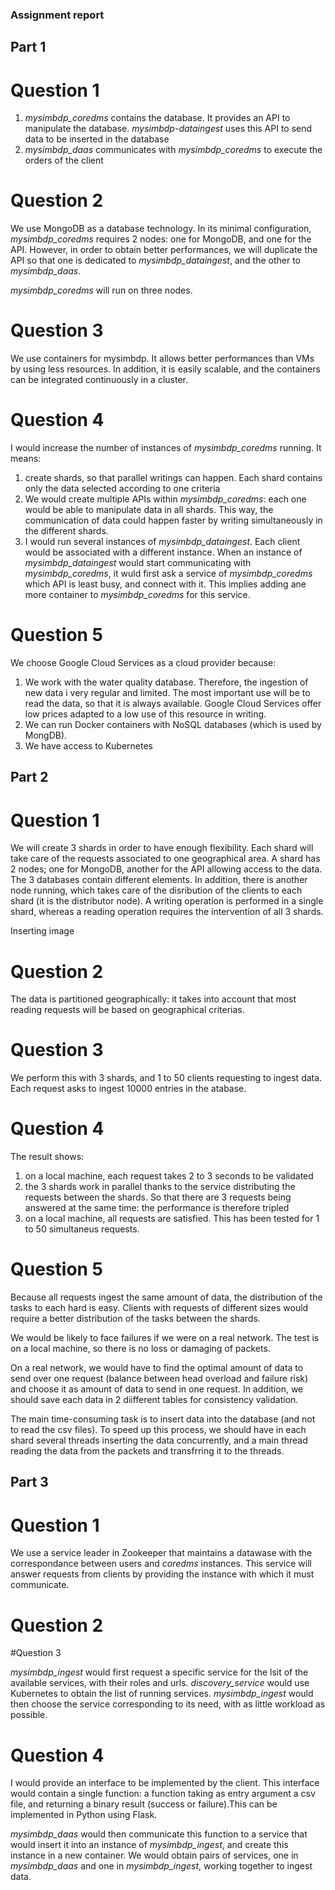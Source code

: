 ### Assignment report


## Part 1

# Question 1

1. *mysimbdp_coredms* contains the database. It provides an API to manipulate the database. *mysimbdp-dataingest* uses this API to send data to be inserted in the database
2. *mysimbdp_daas* communicates with *mysimbdp_coredms* to execute the orders of the client

# Question 2

We use MongoDB as a database technology. In its minimal configuration, *mysimbdp_coredms* requires 2 nodes: one for MongoDB, and one for the API. However, in order to obtain better performances, we will duplicate the API so that one is dedicated to *mysimbdp_dataingest*, and the other to *mysimbdp_daas*.

*mysimbdp_coredms* will run on three nodes.

# Question 3

We use containers for mysimbdp. It allows better performances than VMs by using less resources. In addition, it is easily scalable, and the containers can be integrated continuously in a cluster.

# Question 4

I would increase the number of instances of *mysimbdp_coredms* running. It means:
1. create shards, so that parallel writings can happen. Each shard contains only the data selected according to one criteria
2. We would create multiple APIs within *mysimbdp_coredms*: each one would be able to manipulate data in all shards. This way, the communication of data could happen faster by writing simultaneously in the different shards.
3. I would run several instances of *mysimbdp_dataingest*. Each client would be associated with a different instance. When an instance of *mysimbdp_dataingest* would start communicating with *mysimbdp_coredms*, it wuld first ask a service of *mysimbdp_coredms* which API is least busy, and connect with it. This implies adding ane more container to *mysimbdp_coredms* for this service.

# Question 5

We choose Google Cloud Services as a cloud provider because:
1. We work with the water quality database. Therefore, the ingestion of new data i very regular and limited. The most important use will be to read the data, so that it is always available. Google Cloud Services offer low prices adapted to a low use of this resource in writing.
2. We can run Docker containers with NoSQL databases (which is used by MongDB).
3. We have access to Kubernetes


## Part 2

# Question 1

We will create 3 shards in order to have enough flexibility. Each shard will take care of the requests associated to one geographical area. A shard has 2 nodes; one for MongoDB, another for the API allowing access to the data. The 3 databases contain different elements. In addition, there is another node running, which takes care of the disribution of the clients to each shard (it is the distributor node). A writing operation is performed in a single shard, whereas a reading operation requires the intervention of all 3 shards.

Inserting image

# Question 2

The data is partitioned geographically: it takes into account that most reading requests will be based on geographical criterias.

# Question 3

We perform this with 3 shards, and 1 to 50 clients requesting to ingest data. Each request asks to ingest 10000 entries in the atabase.

# Question 4

The result shows:
1. on a local machine, each request takes 2 to 3 seconds to be validated
2. the 3 shards work in parallel thanks to the service distributing the requests between the shards. So that there are 3 requests being answered at the same time: the performance is therefore tripled
3. on a local machine, all requests are satisfied. This has been tested for 1 to 50 simultaneus requests.

# Question 5

Because all requests ingest the same amount of data, the distribution of the tasks to each hard is easy. Clients with requests of different sizes would require a better distribution of the tasks between the shards.

We would be likely to face failures if we were on a real network. The test is on a local machine, so there is no loss or damaging of packets.

On a real network, we would have to find the optimal amount of data to send over one request (balance between head overload and failure risk) and choose it as amount of data to send in one request. In addition, we should save each data in 2 diifferent tables for consistency validation.

The main time-consuming task is to insert data into the database (and not to read the csv files). To speed up this process, we should have in each shard several threads inserting the data concurrently, and a main thread reading the data from the packets and transfrring it to the threads.

## Part 3

# Question 1

We use a service leader in Zookeeper that maintains a datawase with the correspondance between users and *coredms* instances. This service will answer requests from clients by providing the instance with which it must communicate.

# Question 2


#Question 3

*mysimbdp_ingest* would first request a specific service for the lsit of the available services, with their roles and urls. *discovery_service* would use Kubernetes to obtain the list of running services. *mysimbdp_ingest* would then choose the service corresponding to its need, with as little workload as possible.

# Question 4

I would provide an interface to be implemented by the client. This interface would contain a single function: a function taking as entry argument a csv file, and returning a binary result (success or failure).This can be implemented in Python using Flask.

*mysimbdp_daas* would then communicate this function to a service that would insert it into an instance of *mysimbdp_ingest*, and create this instance in a new container. We would obtain pairs of services, one in *mysimbdp_daas* and one in *mysimbdp_ingest*, working together to ingest data.
